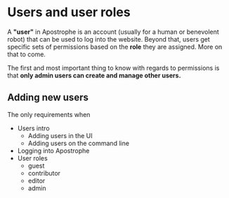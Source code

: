 # Users and user roles

A **"user"** in Apostrophe is an account (usually for a human or benevolent robot) that can be used to log into the website. Beyond that, users get specific sets of permissions based on the **role** they are assigned. More on that to come.

The first and most important thing to know with regards to permissions is that **only admin users can create and manage other users.**

## Adding new users

The only requirements when
- Users intro
  - Adding users in the UI
  - Adding users on the command line
- Logging into Apostrophe
- User roles
  - guest
  - contributor
  - editor
  - admin
